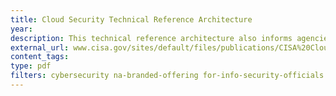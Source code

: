 ```yaml
---
title: Cloud Security Technical Reference Architecture
year:
description: This technical reference architecture also informs agencies of the advantages and inherent risks of adopting cloud-based services as agencies move closer to zero trust architecture.
external_url: www.cisa.gov/sites/default/files/publications/CISA%20Cloud%20Security%20Technical%20Reference%20Architecture_Version%201.pdf
content_tags:
type: pdf
filters: cybersecurity na-branded-offering for-info-security-officials
---
```


